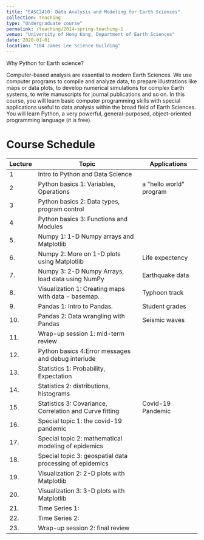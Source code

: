 ```yaml
---
title: "EASC2410: Data Analysis and Modeling for Earth Sciences"
collection: teaching
type: "Undergraduate course"
permalink: /teaching/2014-spring-teaching-1
venue: "University of Hong Kong, Department of Earth Sciences"
date: 2020-01-01
location: "104 James Lee Science Building"
---
```


Why Python for Earth science?

Computer-based analysis are essential to modern Earth Sciences. We use computer programs to compile and analyze data, to prepare illustrations like maps or data plots, to develop numerical simulations for complex Earth systems, to write manuscripts for journal publications and so on. In this course, you will learn basic computer programming skills with special applications useful to data analysis within the broad field of Earth Sciences. You will learn Python, a very powerful, general-purposed, object-oriented programming language (it is free).

Course Schedule
======

Lecture   | Topic                                   | Applications
------ | ----------------------------------------| -------------             
1      | Intro to Python and Data Science        |
2      | Python basics 1: Variables, Operations  | a "hello world" program
3      | Python basics 2: Data types, program control |
4      | Python basics 3: Functions and Modules  |
5.     | Numpy 1: 1-D Numpy arrays and Matplotlib |
6.     | Numpy 2: More on 1-D plots using Matplotlib      | Life expectency
7.     | Numpy 3: 2-D Numpy Arrays, load data using NumPy | Earthquake data
8.     | Visualization 1: Creating maps with data - basemap.      | Typhoon track
9.     | Pandas 1: Intro to Pandas. | Student grades
10.    | Pandas 2: Data wrangling with Pandas | Seismic waves
11.    | Wrap-up session 1: mid-term review|
12.    | Python basics 4:Error messages and debug interlude |
13.    | Statistics 1: Probability, Expectation | 
14.    | Statistics 2: distributions, histograms | 
15.    | Statistics 3: Covariance, Correlation and Curve fitting | Covid-19 Pandemic
16.    | Special topic 1: the covid-19 pandemic |
17.    | Special topic 2: mathematical modeling of epidemics |
18.    | Special topic 3: geospatial data processing of epidemics |
19.    | Visualization 2: 2-D plots with Matplotlib |
20.    | Visualization 3: 3-D plots with Matplotlib |
21.    | Time Series 1: |
22.    | Time Series 2: |
23.    | Wrap-up session 2: final review|